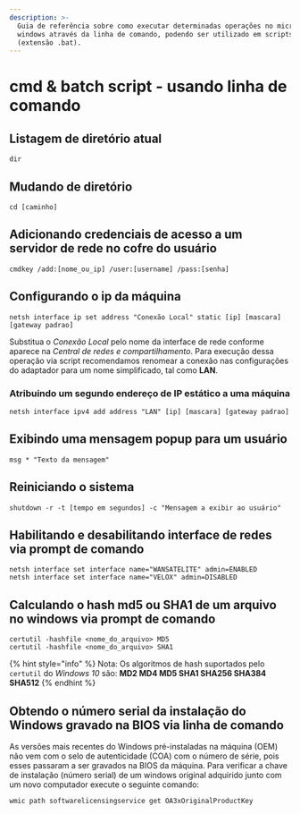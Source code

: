 ```yaml
---
description: >-
  Guia de referência sobre como executar determinadas operações no microsoft
  windows através da linha de comando, podendo ser utilizado em scripts batch
  (extensão .bat).
---
```


# cmd & batch script - usando linha de comando

## Listagem de diretório atual

```batch
dir
```

## Mudando de diretório

```batch
cd [caminho]
```

## Adicionando credenciais de acesso a um servidor de rede no cofre do usuário

```batch
cmdkey /add:[nome_ou_ip] /user:[username] /pass:[senha]
```

## Configurando o ip da máquina

```batch
netsh interface ip set address "Conexão Local" static [ip] [mascara] [gateway padrao]
```

Substitua o _Conexão Local_ pelo nome da interface de rede conforme aparece na _Central de redes e compartilhamento_. Para execução dessa operação via script recomendamos renomear a conexão nas configurações do adaptador para um nome simplificado, tal como **LAN**.

### Atribuindo um segundo endereço de IP estático a uma máquina

```batch
netsh interface ipv4 add address "LAN" [ip] [mascara] [gateway padrao]
```

## Exibindo uma mensagem popup para um usuário

```batch
msg * "Texto da mensagem"
```

## Reiniciando o sistema

```batch
shutdown -r -t [tempo em segundos] -c "Mensagem a exibir ao usuário"
```

## Habilitando e desabilitando interface de redes via prompt de comando

```batch
netsh interface set interface name="WANSATELITE" admin=ENABLED
netsh interface set interface name="VELOX" admin=DISABLED
```

## Calculando o hash md5  ou SHA1 de um arquivo no windows via prompt de comando

```batch
certutil -hashfile <nome_do_arquivo> MD5
certutil -hashfile <nome_do_arquivo> SHA1
```

{% hint style="info" %}
Nota: Os algoritmos de hash suportados pelo `certutil` do _Windows 10_ são: **MD2 MD4 MD5 SHA1 SHA256 SHA384 SHA512**
{% endhint %}

## Obtendo o número serial da instalação do Windows gravado na BIOS via linha de comando

As versões mais recentes do Windows pré-instaladas na máquina (OEM) não vem com o selo de autenticidade (COA) com o número de série, pois esses passaram a ser gravados na BIOS da máquina. Para verificar a chave de instalação (número serial) de um windows original adquirido junto com um novo computador execute o seguinte comando:

```batch
wmic path softwarelicensingservice get OA3xOriginalProductKey
```

